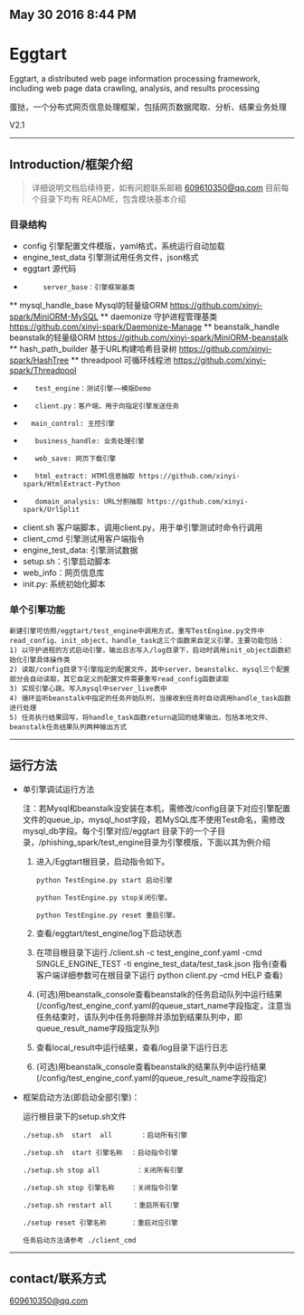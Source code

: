 ## May 30 2016 8:44 PM

# Eggtart

Eggtart, a distributed web page information processing framework, including web page data crawling, analysis, and results processing

蛋挞，一个分布式网页信息处理框架，包括网页数据爬取、分析、结果业务处理

V2.1

* * *


## Introduction/框架介绍

> 详细说明文档后续待更，如有问题联系邮箱 609610350@qq.com
> 目前每个目录下均有 README，包含模块基本介绍

### 目录结构

-   config 引擎配置文件模版，yaml格式，系统运行自动加载
-   engine_test_data 引擎测试用任务文件，json格式
-   eggtart 源代码
*          server_base：引擎框架基类
**            mysql_handle_base Mysql的轻量级ORM https://github.com/xinyi-spark/MiniORM-MySQL
**            daemonize 守护进程管理基类 https://github.com/xinyi-spark/Daemonize-Manage
**            beanstalk_handle beanstalk的轻量级ORM https://github.com/xinyi-spark/MiniORM-beanstalk
**            hash_path_builder 基于URL构建哈希目录树 https://github.com/xinyi-spark/HashTree
**            threadpool 可循环线程池 https://github.com/xinyi-spark/Threadpool
*        test_engine：测试引擎——模版Demo
*        client.py：客户端，用于向指定引擎发送任务
*       main_control: 主控引擎
*        business_handle: 业务处理引擎
*        web_save: 网页下载引擎
*        html_extract: HTMl信息抽取 https://github.com/xinyi-spark/HtmlExtract-Python
*        domain_analysis: URL分割抽取 https://github.com/xinyi-spark/UrlSplit
-   client.sh 客户端脚本，调用client.py，用于单引擎测试时命令行调用
-   client_cmd 引擎测试用客户端指令
-   engine_test_data: 引擎测试数据
-   setup.sh：引擎启动脚本
-   web_info：网页信息库
-   init.py: 系统初始化脚本


### 单个引擎功能

    新建引擎可仿照/eggtart/test_engine中调用方式，重写TestEngine.py文件中read_config、init_object、handle_task这三个函数来自定义引擎，主要功能包括：
    1) 以守护进程的方式启动引擎，输出日志写入/log目录下，启动时调用init_object函数初始化引擎具体操作类
    2) 读取/config目录下引擎指定的配置文件，其中server、beanstalkc、mysql三个配置部分会自动读取，其它自定义的配置文件需要重写read_config函数读取
    3) 实现引擎心跳，写入mysql中server_live表中
    4) 循环监听beanstalk中指定的任务开始队列，当接收到任务时自动调用handle_task函数进行处理
    5) 任务执行结果回写，将handle_task函数return返回的结果输出，包括本地文件、beanstalk任务结果队列两种输出方式

- - -

## 运行方法


- 单引擎调试运行方法

    注：若Mysql和beanstalk没安装在本机，需修改/config目录下对应引擎配置文件的queue_ip，mysql_host字段，若MySQL库不使用Test命名，需修改mysql_db字段。每个引擎对应/eggtart 目录下的一个子目录，/phishing_spark/test_engine目录为引擎模版，下面以其为例介绍
    
    1.  进入/Eggtart根目录，启动指令如下。

        ```
        python TestEngine.py start 启动引擎

        python TestEngine.py stop关闭引擎。

        python TestEngine.py reset 重启引擎。
        ```

    2. 查看/eggtart/test_engine/log下启动状态
    
    3. 在项目根目录下运行./client.sh -c test_engine_conf.yaml -cmd SINGLE_ENGINE_TEST -ti engine_test_data/test_task.json 指令(查看客户端详细参数可在根目录下运行 python client.py -cmd HELP 查看)
    
    4. (可选)用beanstalk_console查看beanstalk的任务启动队列中运行结果(/config/test_engine_conf.yaml的queue_start_name字段指定，注意当任务结束时，该队列中任务将删除并添加到结果队列中，即queue_result_name字段指定队列)
    
    5. 查看local_result中运行结果，查看/log目录下运行日志
    
    6. (可选)用beanstalk_console查看beanstalk的结果队列中运行结果(/config/test_engine_conf.yaml的queue_result_name字段指定)

    
- 框架启动方法(即启动全部引擎)：

    运行根目录下的setup.sh文件

    ```
    ./setup.sh  start  all       ：启动所有引擎

    ./setup.sh  start 引擎名称  ：启动指令引擎

    ./setup.sh stop all         ：关闭所有引擎

    ./setup.sh stop 引擎名称    ：关闭指令引擎

    ./setup.sh restart all     ：重启所有引擎

    ./setup reset 引擎名称      ：重启对应引擎

    任务启动方法请参考 ./client_cmd

    ```

- - -

## contact/联系方式

609610350@qq.com
